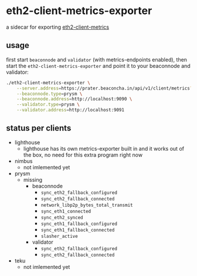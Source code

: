 # eth2-client-metrics-exporter

a sidecar for exporting [eth2-client-metrics](https://github.com/gobitfly/eth2-client-metrics)

## usage

first start `beaconnode` and `validator` (with metrics-endpoints enabled), then start the `eth2-client-metrics-exporter` and point it to your beaconnode and validator:

```bash
./eth2-client-metrics-exporter \
    --server.address=https://prater.beaconcha.in/api/v1/client/metrics?apikey=<beaconcha.in-apikey>&machine=<machine-name> \
    --beaconnode.type=prysm \
    --beaconnode.address=http://localhost:9090 \
    --validator.type=prysm \
    --validator.address=http://localhost:9091
```

## status per clients

* lighthouse
  * lighthouse has its own metrics-exporter built in and it works out of the box, no need for this extra program right now
* nimbus
  * not imlemented yet
* prysm
  * missing
    * beaconnode
      * `sync_eth2_fallback_configured`
      * `sync_eth2_fallback_connected`
      * `network_libp2p_bytes_total_transmit`
      * `sync_eth1_connected`
      * `sync_eth2_synced`
      * `sync_eth1_fallback_configured`
      * `sync_eth1_fallback_connected`
      * `slasher_active`
    * validator
      * `sync_eth2_fallback_configured`
      * `sync_eth2_fallback_connected`
* teku
  * not imlemented yet
